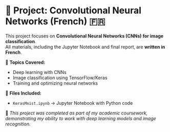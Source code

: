 # 🧠 Project: Convolutional Neural Networks (French) 🇫🇷  

This project focuses on **Convolutional Neural Networks (CNNs) for image classification**.  
All materials, including the Jupyter Notebook and final report, are **written in French**.  

📌 **Topics Covered:**  
- Deep learning with CNNs  
- Image classification using TensorFlow/Keras  
- Training and optimizing neural networks  

📂 **Files Included:**  
- `KerasMnist.ipynb` → Jupyter Notebook with Python code  

📝 *This project was completed as part of my academic coursework, demonstrating my ability to work with deep learning models and image recognition.*  
